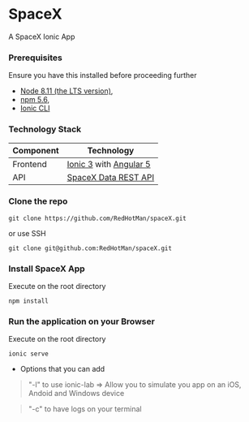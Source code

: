 # SpaceX
A SpaceX Ionic App

### Prerequisites
Ensure you have this installed before proceeding further
- [Node 8.11 (the LTS version)](https://nodejs.org/en/),  
- [npm 5.6](https://www.npmjs.com/get-npm),   
- [Ionic CLI](https://ionicframework.com/getting-started)


### Technology Stack
Component         | Technology
---               | ---
Frontend          | [Ionic 3](https://ionicframework.com) with [Angular 5](https://angular.io/)
API| [SpaceX Data REST API](https://github.com/r-spacex/SpaceX-API)

### Clone the repo
```
git clone https://github.com/RedHotMan/spaceX.git
```
or use SSH

```
git clone git@github.com:RedHotMan/spaceX.git
```

### Install SpaceX App
Execute on the root directory
```
npm install
```

### Run the application on your Browser
Execute on the root directory
```
ionic serve
```
- Options that you can add 

> "-l" to use ionic-lab => Allow you to simulate you app on an iOS, Andoid and Windows device

> "-c" to have logs on your terminal
